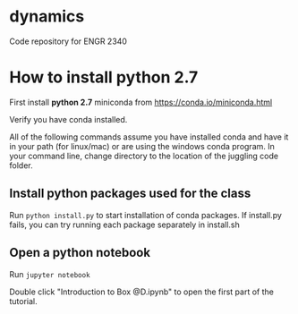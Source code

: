 # dynamics
Code repository for ENGR 2340

# How to install python 2.7

First install **python 2.7** miniconda from https://conda.io/miniconda.html

Verify you have conda installed. 

All of the following commands assume you have installed conda and have it in your path (for linux/mac) or are using the windows conda program.
In your command line, change directory to the location of the juggling code folder. 


## Install python packages used for the class

Run `python install.py` to start installation of conda packages.
If install.py fails, you can try running each package separately in install.sh


## Open a python notebook
Run `jupyter notebook `

Double click "Introduction to Box @D.ipynb" to open the first part of the tutorial.


